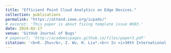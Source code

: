 ```yaml
---
title: "Efficient Point Cloud Analytics on Edge Devices."
collection: publications
permalink: "https://attend.ieee.org/icpads/"
# excerpt: 'This paper is about fixing template issue #693.'
date: 2024-02-17
venue: 'GitHub Journal of Bugs'
# paperurl: 'http://academicpages.github.io/files/paper3.pdf'
citation: '<b>K. Zhu</b>, Z. Wu, H. Liu*.<br> In <i>30th International Conference on Parallel and Distributed Systems (<b>ICPADS‘24</b>) (Accepted)</i>'
---
```


<!-- The contents above will be part of a list of publications, if the user clicks the link for the publication than the contents of section will be rendered as a full page, allowing you to provide more information about the paper for the reader. When publications are displayed as a single page, the contents of the above "citation" field will automatically be included below this section in a smaller font. -->
